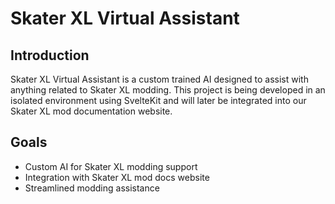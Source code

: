 # Skater XL Virtual Assistant

## Introduction
Skater XL Virtual Assistant is a custom trained AI designed to assist with anything related to Skater XL modding. This project is being developed in an isolated environment using SvelteKit and will later be integrated into our Skater XL mod documentation website.

## Goals
- Custom AI for Skater XL modding support
- Integration with Skater XL mod docs website
- Streamlined modding assistance
